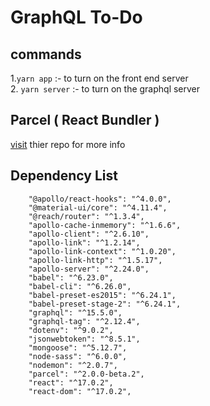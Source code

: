# GraphQL To-Do

## commands 

1.```yarn app``` :- to turn on the front end server
<br/>
2. ```yarn server``` :- to turn on the graphql server 
<br/>

## Parcel ( React Bundler ) 
[visit](https://github.com/parcel-bundler/parcel#readme) thier repo for more info

## Dependency List

```
    "@apollo/react-hooks": "^4.0.0",
    "@material-ui/core": "^4.11.4",
    "@reach/router": "^1.3.4",
    "apollo-cache-inmemory": "^1.6.6",
    "apollo-client": "^2.6.10",
    "apollo-link": "^1.2.14",
    "apollo-link-context": "^1.0.20",
    "apollo-link-http": "^1.5.17",
    "apollo-server": "^2.24.0",
    "babel": "^6.23.0",
    "babel-cli": "^6.26.0",
    "babel-preset-es2015": "^6.24.1",
    "babel-preset-stage-2": "^6.24.1",
    "graphql": "^15.5.0",
    "graphql-tag": "^2.12.4",  
    "dotenv": "^9.0.2",
    "jsonwebtoken": "^8.5.1",
    "mongoose": "^5.12.7",
    "node-sass": "^6.0.0",
    "nodemon": "^2.0.7",
    "parcel": "^2.0.0-beta.2",
    "react": "^17.0.2",
    "react-dom": "^17.0.2",
```

